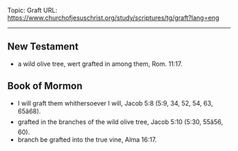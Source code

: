 Topic: Graft
URL: https://www.churchofjesuschrist.org/study/scriptures/tg/graft?lang=eng

---

## New Testament

- a wild olive tree, wert grafted in among them, Rom. 11:17.

## Book of Mormon

- I will graft them whithersoever I will, Jacob 5:8 (5:9, 34, 52, 54, 63, 65â68).
- grafted in the branches of the wild olive tree, Jacob 5:10 (5:30, 55â56, 60).
- branch be grafted into the true vine, Alma 16:17.

